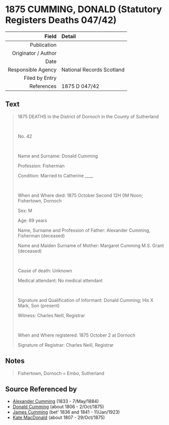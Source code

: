 ﻿---
layout: page
permalink: /sources/s45089720
---

# 1875 CUMMING, DONALD (Statutory Registers Deaths 047/42)

Field | Detail
---:|:---
Publication | 
Originator / Author | 
Date | 
Responsible Agency | National Records Scotland
Filed by Entry | 
References | 1875 D 047/42

## Text

> 1875 DEATHS in the District of Dornoch in the County of Sutherland
>
> <br/>
>
> No. 42
>
> <br/>
>
> Name and Surname: Donald Cumming
>
> Profession: Fisherman
>
> Condition: Married to Catherine ____
>
> <br/>
>
> When and Where died: 1875 October Second 12H 0M Noon; Fishertown, Dornoch
>
> Sex: M
>
> Age: 69 years
>
> Name, Surname and Profession of Father: Alexander Cumming, Fisherman (deceased)
>
> Name and Maiden Surname of Mother: Margaret Cumming M.S. Grant (deceased)
>
> <br/>
>
> Cause of death: Unknown
>
> Medical attendant: No medical attendant
>
> <br/>
>
> Signature and Qualification of Informant: Donald Cumming; His X Mark, Son (present)
>
> Witness: Charles Neill, Registrar
>
> <br/>
>
> When and Where registered: 1875 October 2 at Dornoch
>
> Signature of Registrar: Charles Neill, Registrar
>

## Notes

> Fishertown, Dornoch = Embo, Sutherland
>


## Source Referenced by

* [Alexander Cumming](../people/@7028096@-alexander-cumming-b1833-d1884-5-7.md) (1833 - 7/May/1884)
* [Donald Cumming](../people/@45726416@-donald-cumming-b1806-d1875-10-2.md) (about 1806 - 2/Oct/1875)
* [James Cumming](../people/@66384942@-james-cumming-b1836~1841-d1923-1-11.md) (bet' 1836 and 1841 - 11/Jan/1923)
* [Kate MacDonald](../people/@28255030@-kate-macdonald-b1807-d1875-10-29.md) (about 1807 - 29/Oct/1875)
